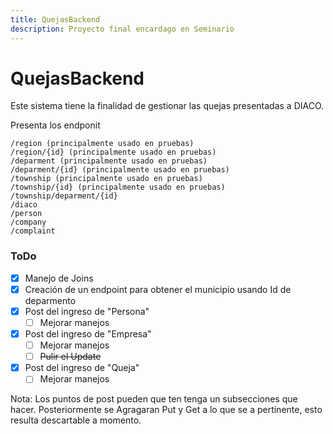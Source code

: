 ```yaml
---
title: QuejasBackend
description: Proyecto final encardago en Seminario
---
```




# QuejasBackend

Este sistema tiene la finalidad de gestionar las quejas presentadas a DIACO. 

Presenta los endponit

```
/region (principalmente usado en pruebas)
/region/{id} (principalmente usado en pruebas)
/deparment (principalmente usado en pruebas)
/deparment/{id} (principalmente usado en pruebas)
/township (principalmente usado en pruebas)
/township/{id} (principalmente usado en pruebas)
/township/deparment/{id} 
/diaco 
/person
/company
/complaint
```

### ToDo 

- [x] Manejo de Joins
- [x] Creación de un endpoint para obtener el municipio usando Id de deparmento
- [x] Post del ingreso de "Persona"
  - [ ] Mejorar manejos 
- [x] Post del ingreso de "Empresa"
  - [ ] Mejorar manejos
  - [ ] ~~Pulir el Update~~
- [x] Post del ingreso de "Queja"
  - [ ] Mejorar manejos

Nota: Los puntos de post pueden que ten tenga un subsecciones que hacer. Posteriormente se Agragaran Put y Get a lo que se a pertinente, esto resulta descartable a momento.

